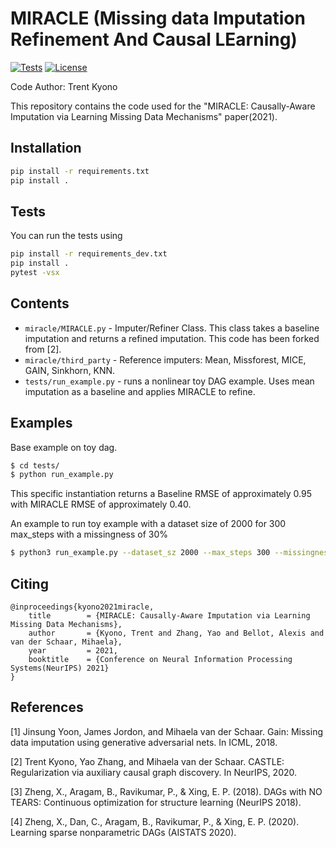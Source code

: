 # MIRACLE (Missing data Imputation Refinement And Causal LEarning)

[![Tests](https://github.com/vanderschaarlab/MIRACLE/actions/workflows/test_miracle.yml/badge.svg)](https://github.com/vanderschaarlab/MIRACLE/actions/workflows/test_miracle.yml)
[![License](https://img.shields.io/badge/License-BSD%203--Clause-blue.svg)](https://github.com/vanderschaarlab/MIRACLE/blob/main/LICENSE)

Code Author: Trent Kyono

This repository contains the code used for the "MIRACLE: Causally-Aware Imputation via Learning Missing Data Mechanisms" paper(2021).

## Installation

```bash
pip install -r requirements.txt
pip install .
```

## Tests
You can run the tests using
```bash
pip install -r requirements_dev.txt
pip install .
pytest -vsx
```

## Contents

- `miracle/MIRACLE.py` - Imputer/Refiner Class. This class takes a baseline imputation and returns a refined imputation. This code has been forked from [2].
- `miracle/third_party` - Reference imputers: Mean, Missforest, MICE, GAIN, Sinkhorn, KNN.
- `tests/run_example.py` - runs a nonlinear toy DAG example.  Uses mean imputation as a baseline and applies MIRACLE to refine.

## Examples


Base example on toy dag.
```bash
$ cd tests/
$ python run_example.py
```

This specific instantiation returns a Baseline RMSE of approximately 0.95 with MIRACLE RMSE of approximately 0.40.

An example to run toy example with a dataset size of 2000 for 300 max_steps with a missingness of 30%
```bash
$ python3 run_example.py --dataset_sz 2000 --max_steps 300 --missingness 0.3
```
## Citing
```
@inproceedings{kyono2021miracle,
	title        = {MIRACLE: Causally-Aware Imputation via Learning Missing Data Mechanisms},
	author       = {Kyono, Trent and Zhang, Yao and Bellot, Alexis and van der Schaar, Mihaela},
	year         = 2021,
	booktitle    = {Conference on Neural Information Processing Systems(NeurIPS) 2021}
}
```
## References

[1] Jinsung Yoon, James Jordon, and Mihaela van der Schaar. Gain: Missing data imputation using generative adversarial nets. In ICML, 2018.

[2] Trent Kyono, Yao Zhang, and Mihaela van der Schaar. CASTLE: Regularization via auxiliary causal graph discovery. In NeurIPS, 2020.

[3] Zheng, X., Aragam, B., Ravikumar, P., & Xing, E. P. (2018). DAGs with NO TEARS: Continuous optimization for structure learning (NeurIPS 2018).

[4] Zheng, X., Dan, C., Aragam, B., Ravikumar, P., & Xing, E. P. (2020). Learning sparse nonparametric DAGs (AISTATS 2020).
